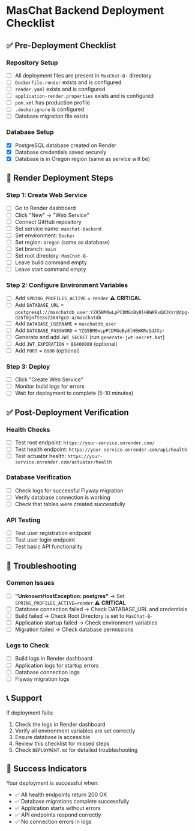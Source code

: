 # MasChat Backend Deployment Checklist

## ✅ Pre-Deployment Checklist

### Repository Setup
- [ ] All deployment files are present in `MasChat-B-` directory
- [ ] `Dockerfile.render` exists and is configured
- [ ] `render.yaml` exists and is configured
- [ ] `application-render.properties` exists and is configured
- [ ] `pom.xml` has production profile
- [ ] `.dockerignore` is configured
- [ ] Database migration file exists

### Database Setup
- [x] PostgreSQL database created on Render
- [x] Database credentials saved securely
- [x] Database is in Oregon region (same as service will be)

## 🔧 Render Deployment Steps

### Step 1: Create Web Service
- [ ] Go to Render dashboard
- [ ] Click "New" → "Web Service"
- [ ] Connect GitHub repository
- [ ] Set service name: `maschat-backend`
- [ ] Set environment: `Docker`
- [ ] Set region: `Oregon` (same as database)
- [ ] Set branch: `main`
- [ ] Set root directory: `MasChat-B-`
- [ ] Leave build command empty
- [ ] Leave start command empty

### Step 2: Configure Environment Variables
- [ ] Add `SPRING_PROFILES_ACTIVE` = `render` ⚠️ **CRITICAL**
- [ ] Add `DATABASE_URL` = `postgresql://maschatdb_user:YZ95BM0wLpPCDMGoBy8lHBWKRvQdJXzr@dpg-d25f0jnfte5s73847gc0-a/maschatdb`
- [ ] Add `DATABASE_USERNAME` = `maschatdb_user`
- [ ] Add `DATABASE_PASSWORD` = `YZ95BM0wLpPCDMGoBy8lHBWKRvQdJXzr`
- [ ] Generate and add `JWT_SECRET` (run `generate-jwt-secret.bat`)
- [ ] Add `JWT_EXPIRATION` = `86400000` (optional)
- [ ] Add `PORT` = `8080` (optional)

### Step 3: Deploy
- [ ] Click "Create Web Service"
- [ ] Monitor build logs for errors
- [ ] Wait for deployment to complete (5-10 minutes)

## ✅ Post-Deployment Verification

### Health Checks
- [ ] Test root endpoint: `https://your-service.onrender.com/`
- [ ] Test health endpoint: `https://your-service.onrender.com/api/health`
- [ ] Test actuator health: `https://your-service.onrender.com/actuator/health`

### Database Verification
- [ ] Check logs for successful Flyway migration
- [ ] Verify database connection is working
- [ ] Check that tables were created successfully

### API Testing
- [ ] Test user registration endpoint
- [ ] Test user login endpoint
- [ ] Test basic API functionality

## 🚨 Troubleshooting

### Common Issues
- [ ] **"UnknownHostException: postgres"** → Set `SPRING_PROFILES_ACTIVE=render` ⚠️ **CRITICAL**
- [ ] Database connection failed → Check DATABASE_URL and credentials
- [ ] Build failed → Check Root Directory is set to `MasChat-B-`
- [ ] Application startup failed → Check environment variables
- [ ] Migration failed → Check database permissions

### Logs to Check
- [ ] Build logs in Render dashboard
- [ ] Application logs for startup errors
- [ ] Database connection logs
- [ ] Flyway migration logs

## 📞 Support

If deployment fails:
1. Check the logs in Render dashboard
2. Verify all environment variables are set correctly
3. Ensure database is accessible
4. Review this checklist for missed steps
5. Check `DEPLOYMENT.md` for detailed troubleshooting

## 🎉 Success Indicators

Your deployment is successful when:
- ✅ All health endpoints return 200 OK
- ✅ Database migrations complete successfully
- ✅ Application starts without errors
- ✅ API endpoints respond correctly
- ✅ No connection errors in logs 